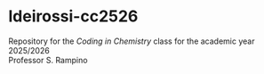 # ldeirossi-cc2526

Repository for the *Coding in Chemistry* class for the academic year 2025/2026 \
Professor S. Rampino
